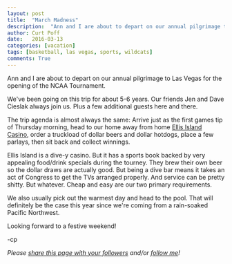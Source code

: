 ```yaml
---
layout: post
title:  "March Madness"
description:  "Ann and I are about to depart on our annual pilgrimage to Las Vegas for the opening of the NCAA Tournament."
author: Curt Poff
date:   2016-03-13
categories: [vacation]
tags: [basketball, las vegas, sports, wildcats]
comments: True
---
```


Ann and I are about to depart on our annual pilgrimage to Las Vegas for the opening of the NCAA Tournament.

<!--more-->

We've been going on this trip for about 5-6 years. Our friends Jen and Dave Cieslak always join us. Plus a few additional guests here and there.

The trip agenda is almost always the same: Arrive just as the first games tip of Thursday morning, head to our home away from home [Ellis Island Casino](http://ellisislandcasino.com/), order a truckload of dollar beers and dollar hotdogs, place a few parlays, then sit back and collect winnings. 

Ellis Island is a dive-y casino. But it has a sports book backed by very appealing food/drink specials during the tourney. They brew their own beer so the dollar draws are actually good. But being a dive bar means it takes an act of Congress to get the TVs arranged properly. And service can be pretty shitty. But whatever. Cheap and easy are our two primary requirements.

We also usually pick out the warmest day and head to the pool. That will definitely be the case this year since we're coming from a rain-soaked Pacific Northwest.

Looking forward to a festive weekend!

-cp


*Please
<a href="https://twitter.com/intent/tweet?url={{ site.production_url }}{{ page.url }}&text={{ page.title }}&via=cpoff" 
   target="_blank">
  share this page with your followers</a> 
and/or 
<a href="https://twitter.com/cpoff">
  follow me</a>!*